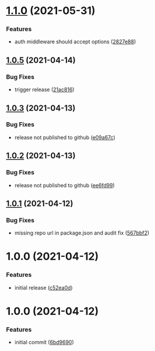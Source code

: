 # [1.1.0](https://github.com/id6/id6-express/compare/v1.0.5...v1.1.0) (2021-05-31)


### Features

* auth middleware should accept options ([2827e88](https://github.com/id6/id6-express/commit/2827e88e43e43444e49dcdb9c72671b22e782ba9))

## [1.0.5](https://github.com/id6/id6-express/compare/v1.0.4...v1.0.5) (2021-04-14)


### Bug Fixes

* trigger release ([21ac816](https://github.com/id6/id6-express/commit/21ac816a2d97513994d50a20c6ed17ad32547514))

## [1.0.3](https://github.com/id6/id6-express/compare/v1.0.2...v1.0.3) (2021-04-13)


### Bug Fixes

* release not published to github ([e09a67c](https://github.com/id6/id6-express/commit/e09a67c2f2cfd5f83aabc3284677f84206f74efd))

## [1.0.2](https://github.com/id6/id6-express/compare/v1.0.1...v1.0.2) (2021-04-13)


### Bug Fixes

* release not published to github ([ee6fd99](https://github.com/id6/id6-express/commit/ee6fd997a632b22dd6f8d5ffd6a9c46915074edf))

## [1.0.1](https://github.com/id6/id6-express/compare/v1.0.0...v1.0.1) (2021-04-12)


### Bug Fixes

* missing repo url in package.json and audit fix ([567bbf2](https://github.com/id6/id6-express/commit/567bbf22bc8c5ead3d1004a7c344f3e9571e8e78))

# 1.0.0 (2021-04-12)


### Features

* initial release ([c52ea0d](https://github.com/id6/id6-express/commit/c52ea0d0782b4cc951c47c9141460b7b6ce22293))

# 1.0.0 (2021-04-12)


### Features

* initial commit ([6bd9690](https://github.com/id6/id6-express/commit/6bd96908c21f89cd802865f125b80dc09f467b5e))
